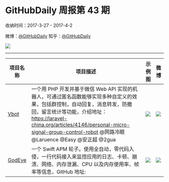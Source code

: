 # GitHubDaily 周报第 43 期

收纳时间：2017-3-27 - 2017-4-2

微博：[@GitHubDaily](https://weibo.com/GitHubDaily)
知乎：[@GitHubDaily](https://www.zhihu.com/people/githubdaily)

![](https://raw.githubusercontent.com/GitHubDaily/GitHubDaily/master/assets/weixin.png)

---

项目名称 | 项目描述 | 示例图 | 微博
--- | --- | --- | ---
[Vbot](status.github_url) | 一个用 PHP 开发并基于微信 Web API 实现的机器人，可通过匿名函数能够实现多种自定义的效果，包括群控制，自动回复，消息转发，防撤回，留言统计等功能，介绍地址：https://laravel-china.org/articles/4146/personal-micro-signal-group-control-robot  @网路冷眼 @Laruence @Easy @安正超 @2gua | ![](http://wx2.sinaimg.cn/large/006fiYtfly1fe4od29u74j30k00zkqbv.jpg) | [![](https://raw.githubusercontent.com/GitHubDaily/GitHubDaily/master/assets/sina_logo.png)](https://weibo.com/5722964389/ECa3FymNY)
[GodEye](status.github_url) | 一个 Swift APM 轮子。使用全自动，零代码入侵，一行代码接入来监控应用的日志、卡顿、崩溃、网络、内存泄漏、CPU 以及内存使用率、帧率等信息，GitHub 地址: | ![](http://wx1.sinaimg.cn/large/006fiYtfly1fe0k0vcnsaj315o21g7oq.jpg) | [![](https://raw.githubusercontent.com/GitHubDaily/GitHubDaily/master/assets/sina_logo.png)](https://weibo.com/5722964389/EBLwLiWQ4)
